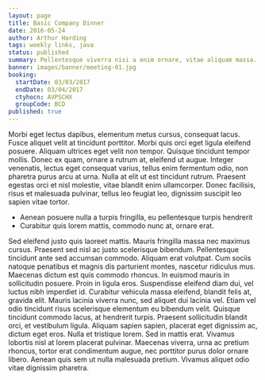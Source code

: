 ```yaml
---
layout: page
title: Basic Company Dinner
date: 2016-05-24
author: Arthur Harding
tags: weekly links, java
status: published
summary: Pellentesque viverra nisi a enim ornare, vitae aliquam massa.
banner: images/banner/meeting-01.jpg
booking:
  startDate: 03/03/2017
  endDate: 03/04/2017
  ctyhocn: AVPSCHX
  groupCode: BCD
published: true
---
```

Morbi eget lectus dapibus, elementum metus cursus, consequat lacus. Fusce aliquet velit at tincidunt porttitor. Morbi quis orci eget ligula eleifend posuere. Aliquam ultrices eget velit non tempor. Quisque tincidunt tempor mollis. Donec ex quam, ornare a rutrum at, eleifend ut augue. Integer venenatis, lectus eget consequat varius, tellus enim fermentum odio, non pharetra purus arcu at urna. Nulla at elit ut est tincidunt rutrum. Praesent egestas orci et nisl molestie, vitae blandit enim ullamcorper. Donec facilisis, risus et malesuada pulvinar, tellus leo feugiat leo, dignissim suscipit leo sapien vitae tortor.

* Aenean posuere nulla a turpis fringilla, eu pellentesque turpis hendrerit
* Curabitur quis lorem mattis, commodo nunc at, ornare erat.

Sed eleifend justo quis laoreet mattis. Mauris fringilla massa nec maximus cursus. Praesent sed nisl ac justo scelerisque bibendum. Pellentesque tincidunt ante sed accumsan commodo. Aliquam erat volutpat. Cum sociis natoque penatibus et magnis dis parturient montes, nascetur ridiculus mus. Maecenas dictum est quis commodo rhoncus. In euismod mauris in sollicitudin posuere. Proin in ligula eros. Suspendisse eleifend diam dui, vel luctus nibh imperdiet id. Curabitur vehicula massa eleifend, blandit felis at, gravida elit.
Mauris lacinia viverra nunc, sed aliquet dui lacinia vel. Etiam vel odio tincidunt risus scelerisque elementum eu bibendum velit. Quisque tincidunt commodo lacus, at hendrerit turpis. Praesent sollicitudin blandit orci, et vestibulum ligula. Aliquam sapien sapien, placerat eget dignissim ac, dictum eget eros. Nulla et tristique lorem. Sed in mattis erat. Vivamus lobortis nisl at lorem placerat pulvinar. Maecenas viverra, urna ac pretium rhoncus, tortor erat condimentum augue, nec porttitor purus dolor ornare libero. Aenean quis sem ut nulla malesuada pretium. Vivamus aliquet odio vitae dignissim pharetra.
